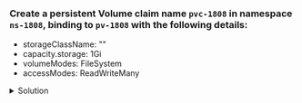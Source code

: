 ### Create a persistent Volume claim name `pvc-1808` in namespace `ns-1808`, binding to `pv-1808` with the following details:
  - storageClassName: ""
  - capacity.storage: 1Gi
  - volumeModes: FileSystem
  - accessModes: ReadWriteMany


<details><summary>Solution</summary>
  <p>

  ```bash
  # check for ns-1808 namespace
  k get ns
  # if it does not exist create it
  k create ns ns-1808

  # create pvc.yaml
  apiVersion: v1
  kind: PersistentVolumeClaim
  metadata:
    name: pvc-1808
    namespace: ns-1808
  spec:
    accessModes:
      - ReadWriteMany
    volumeMode: Filesystem
    resources:
      requests:
        storage: 1Gi
    storageClassName: ""
    volumeName: pv-1808


  # create persistent volume
  k create -f pvc.yaml

  # check pvc status to be binded
  k get pvc -n ns-1808
  ```

  </p>
</details>
